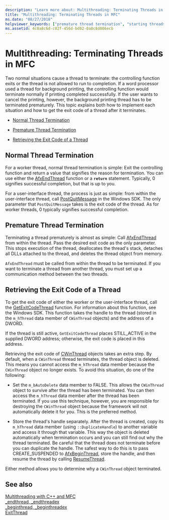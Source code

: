 ```yaml
---
description: "Learn more about: Multithreading: Terminating Threads in MFC"
title: "Multithreading: Terminating Threads in MFC"
ms.date: "08/27/2018"
helpviewer_keywords: ["premature thread termination", "starting threads", "threading [MFC], terminating threads", "multithreading [C++], terminating threads", "threading [C++], stopping threads", "terminating threads", "stopping threads", "AfxEndThread method"]
ms.assetid: 4c0a8c6d-c02f-456d-bd02-0a8c8d006ecb
---
```

# Multithreading: Terminating Threads in MFC

Two normal situations cause a thread to terminate: the controlling function exits or the thread is not allowed to run to completion. If a word processor used a thread for background printing, the controlling function would terminate normally if printing completed successfully. If the user wants to cancel the printing, however, the background printing thread has to be terminated prematurely. This topic explains both how to implement each situation and how to get the exit code of a thread after it terminates.

- [Normal Thread Termination](#_core_normal_thread_termination)

- [Premature Thread Termination](#_core_premature_thread_termination)

- [Retrieving the Exit Code of a Thread](#_core_retrieving_the_exit_code_of_a_thread)

## <a name="_core_normal_thread_termination"></a> Normal Thread Termination

For a worker thread, normal thread termination is simple: Exit the controlling function and return a value that signifies the reason for termination. You can use either the [AfxEndThread](../mfc/reference/application-information-and-management.md#afxendthread) function or a **`return`** statement. Typically, 0 signifies successful completion, but that is up to you.

For a user-interface thread, the process is just as simple: from within the user-interface thread, call [PostQuitMessage](/windows/win32/api/winuser/nf-winuser-postquitmessage) in the Windows SDK. The only parameter that `PostQuitMessage` takes is the exit code of the thread. As for worker threads, 0 typically signifies successful completion.

## <a name="_core_premature_thread_termination"></a> Premature Thread Termination

Terminating a thread prematurely is almost as simple: Call [AfxEndThread](../mfc/reference/application-information-and-management.md#afxendthread) from within the thread. Pass the desired exit code as the only parameter. This stops execution of the thread, deallocates the thread's stack, detaches all DLLs attached to the thread, and deletes the thread object from memory.

`AfxEndThread` must be called from within the thread to be terminated. If you want to terminate a thread from another thread, you must set up a communication method between the two threads.

## <a name="_core_retrieving_the_exit_code_of_a_thread"></a> Retrieving the Exit Code of a Thread

To get the exit code of either the worker or the user-interface thread, call the [GetExitCodeThread](/windows/win32/api/processthreadsapi/nf-processthreadsapi-getexitcodethread) function. For information about this function, see the Windows SDK. This function takes the handle to the thread (stored in the `m_hThread` data member of `CWinThread` objects) and the address of a DWORD.

If the thread is still active, `GetExitCodeThread` places STILL_ACTIVE in the supplied DWORD address; otherwise, the exit code is placed in this address.

Retrieving the exit code of [CWinThread](../mfc/reference/cwinthread-class.md) objects takes an extra step. By default, when a `CWinThread` thread terminates, the thread object is deleted. This means you cannot access the `m_hThread` data member because the `CWinThread` object no longer exists. To avoid this situation, do one of the following:

- Set the `m_bAutoDelete` data member to FALSE. This allows the `CWinThread` object to survive after the thread has been terminated. You can then access the `m_hThread` data member after the thread has been terminated. If you use this technique, however, you are responsible for destroying the `CWinThread` object because the framework will not automatically delete it for you. This is the preferred method.

- Store the thread's handle separately. After the thread is created, copy its `m_hThread` data member (using `::DuplicateHandle`) to another variable and access it through that variable. This way the object is deleted automatically when termination occurs and you can still find out why the thread terminated. Be careful that the thread does not terminate before you can duplicate the handle. The safest way to do this is to pass CREATE_SUSPENDED to [AfxBeginThread](../mfc/reference/application-information-and-management.md#afxbeginthread), store the handle, and then resume the thread by calling [ResumeThread](../mfc/reference/cwinthread-class.md#resumethread).

Either method allows you to determine why a `CWinThread` object terminated.

## See also

[Multithreading with C++ and MFC](multithreading-with-cpp-and-mfc.md)<br/>
[_endthread, _endthreadex](../c-runtime-library/reference/endthread-endthreadex.md)<br/>
[_beginthread, _beginthreadex](../c-runtime-library/reference/beginthread-beginthreadex.md)<br/>
[ExitThread](/windows/win32/api/processthreadsapi/nf-processthreadsapi-exitthread)
